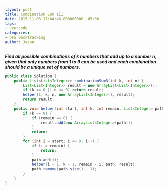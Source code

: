 ```yaml
---
layout: post
title: Combination Sum III
date: 2015-11-03 17:04:46.000000000 -05:00
tags:
- Leetcode
categories:
- DFS Backtracking
author: Jason
---
```

<p><strong><em>Find all possible combinations of k numbers that add up to a number n, given that only numbers from 1 to 9 can be used and each combination should be a unique set of numbers.</em></strong></p>


``` java
public class Solution {
    public List<List<Integer>> combinationSum3(int k, int n) {
        List<List<Integer>> result = new ArrayList<List<Integer>>();
        if (k <= 0 || n <= 0) return result;
        helper(1, k, n, new ArrayList<Integer>(), result);
        return result;
    }
    public void helper(int start, int k, int remain, List<Integer> path, List<List<Integer>> result) {
        if (k == 0) {
            if (remain == 0) {
                result.add(new ArrayList<Integer>(path));
            }
            return;
        }
        for (int i = start; i <= 9; i++) {
            if (i > remain) {
                return;
            }
            path.add(i);
            helper(i + 1, k - 1, remain - i, path, result);
            path.remove(path.size() - 1);
        }
    }
}
```
